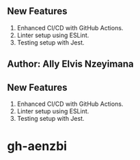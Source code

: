 
## New Features
1. Enhanced CI/CD with GitHub Actions.
2. Linter setup using ESLint.
3. Testing setup with Jest.


## Author: Ally Elvis Nzeyimana

## New Features
1. Enhanced CI/CD with GitHub Actions.
2. Linter setup using ESLint.
3. Testing setup with Jest.

# gh-aenzbi
